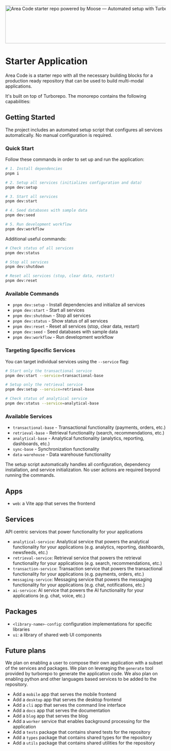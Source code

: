 <img width="1074" height="120" alt="Area Code starter repo powered by Moose — Automated setup with Turborepo" src="https://github.com/user-attachments/assets/a860328a-cb75-41a2-ade4-b9a0624918e0" />

# Starter Application

Area Code is a starter repo with all the necessary building blocks for a production ready repository that can be used to build multi-modal applications.

It's built on top of Turborepo. The monorepo contains the following capabilities:

## Getting Started

The project includes an automated setup script that configures all services automatically. No manual configuration is required.

### Quick Start

Follow these commands in order to set up and run the application:

```bash
# 1. Install dependencies
pnpm i

# 2. Setup all services (initializes configuration and data)
pnpm dev:setup

# 3. Start all services
pnpm dev:start

# 4. Seed databases with sample data
pnpm dev:seed

# 5. Run development workflow
pnpm dev:workflow
```

Additional useful commands:

```bash
# Check status of all services
pnpm dev:status

# Stop all services
pnpm dev:shutdown

# Reset all services (stop, clear data, restart)
pnpm dev:reset
```

### Available Commands

- `pnpm dev:setup` - Install dependencies and initialize all services
- `pnpm dev:start` - Start all services
- `pnpm dev:shutdown` - Stop all services
- `pnpm dev:status` - Show status of all services
- `pnpm dev:reset` - Reset all services (stop, clear data, restart)
- `pnpm dev:seed` - Seed databases with sample data
- `pnpm dev:workflow` - Run development workflow

### Targeting Specific Services

You can target individual services using the `--service` flag:

```bash
# Start only the transactional service
pnpm dev:start --service=transactional-base

# Setup only the retrieval service
pnpm dev:setup --service=retrieval-base

# Check status of analytical service
pnpm dev:status --service=analytical-base
```

### Available Services

- `transactional-base` - Transactional functionality (payments, orders, etc.)
- `retrieval-base` - Retrieval functionality (search, recommendations, etc.)
- `analytical-base` - Analytical functionality (analytics, reporting, dashboards, etc.)
- `sync-base` - Synchronization functionality
- `data-warehouse` - Data warehouse functionality

The setup script automatically handles all configuration, dependency installation, and service initialization. No user actions are required beyond running the commands.

## Apps

- `web`: a Vite app that serves the frontend

## Services

API centric services that power functionality for your applications

- `analytical-service`: Analytical service that powers the analytical functionality for your applications (e.g. analytics, reporting, dashboards, newsfeeds, etc.)
- `retrieval-service`: Retrieval service that powers the retrieval functionality for your applications (e.g. search, recommendations, etc.)
- `transaction-service`: Transaction service that powers the transactional functionality for your applications (e.g. payments, orders, etc.)
- `messaging-service`: Messaging service that powers the messaging functionality for your applications (e.g. chat, notifications, etc.)
- `ai-service`: AI service that powers the AI functionality for your applications (e.g. chat, voice, etc.)

## Packages

- `<library-name>-config`: configuration implementations for specific libraries
- `ui`: a library of shared web UI components

## Future plans

We plan on enabling a user to compose their own application with a subset of the services and packages. We plan on leveraging the `generate` tool provided by turborepo to generate the application code. We also plan on enabling python and other languages based services to be added to the repository.

- Add a `mobile` app that serves the mobile frontend
- Add a `desktop` app that serves the desktop frontend
- Add a `cli` app that serves the command line interface
- Add a `docs` app that serves the documentation
- Add a `blog` app that serves the blog
- Add a `worker` service that enables background processing for the application
- Add a `tests` package that contains shared tests for the repository
- Add a `types` package that contains shared types for the repository
- Add a `utils` package that contains shared utilities for the repository
